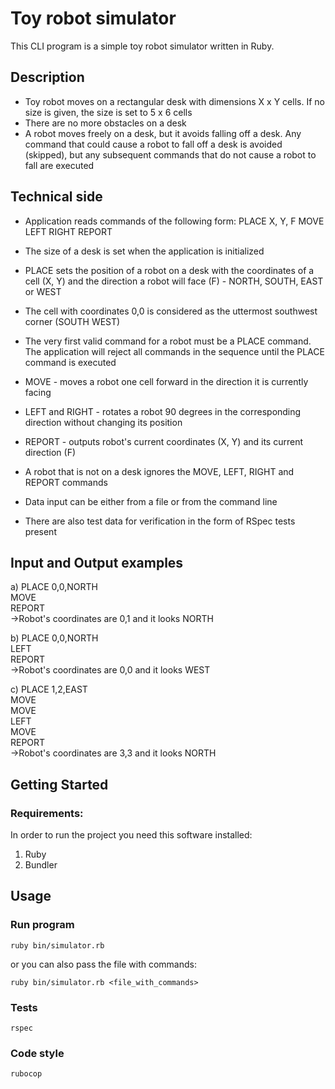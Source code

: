 # Toy robot simulator

This CLI program is a simple toy robot simulator written in Ruby.

## Description

 - Toy robot moves on a rectangular desk with dimensions X x Y cells. If no size is given, the size is set to 5 x 6 cells
 - There are no more obstacles on a desk
 - A robot moves freely on a desk, but it avoids falling off a desk. Any command that could cause a robot to fall off a desk is avoided (skipped), but any subsequent commands that do not cause a robot to fall are executed

## Technical side

 - Application reads commands of the following form:
   PLACE X, Y, F
   MOVE
   LEFT
   RIGHT
   REPORT

 - The size of a desk is set when the application is initialized
 - PLACE sets the position of a robot on a desk with the coordinates of a cell (X, Y) and the direction a robot will face (F) - NORTH, SOUTH, EAST or WEST
 - The cell with coordinates 0,0 is considered as the uttermost southwest corner (SOUTH WEST)
 - The very first valid command for a robot must be a PLACE command. The application will reject all commands in the sequence until the PLACE command is executed
 - MOVE - moves a robot one cell forward in the direction it is currently facing
 - LEFT and RIGHT - rotates a robot 90 degrees in the corresponding direction without changing its position
 - REPORT - outputs robot's current coordinates (X, Y) and its current direction (F)

 - A robot that is not on a desk ignores the MOVE, LEFT, RIGHT and REPORT commands 
 - Data input can be either from a file or from the command line
 - There are also test data for verification in the form of RSpec tests present

## Input and Output examples

a)
PLACE 0,0,NORTH \
MOVE \
REPORT \
->Robot's coordinates are 0,1 and it looks NORTH

b)
PLACE 0,0,NORTH \
LEFT \
REPORT \
->Robot's coordinates are 0,0 and it looks WEST

c)
PLACE 1,2,EAST \
MOVE \
MOVE \
LEFT \
MOVE \
REPORT \
->Robot's coordinates are 3,3 and it looks NORTH

## Getting Started

### Requirements:

In order to run the project you need this software installed:

1. Ruby
2. Bundler

## Usage

### Run program

```shell
ruby bin/simulator.rb
```

or you can also pass the file with commands:

```shell
ruby bin/simulator.rb <file_with_commands>
```

### Tests

```shell
rspec
```

### Code style

```shell
rubocop
```
